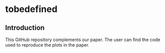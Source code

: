 # tobedefined
## Introduction
This GitHub repository complements our paper. The user can find the code used to reproduce the plots in the paper.
